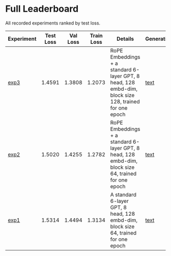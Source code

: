 # Full Leaderboard

All recorded experiments ranked by test loss.

| Experiment | Test Loss | Val Loss | Train Loss | Details | Generation | W&B |
| --- | --- | --- | --- | --- | --- | --- |
| [exp3](exp3/) | 1.4591 | 1.3808 | 1.2073 | RoPE Embeddings + a standard 6-layer GPT, 8 head, 128 embd-dim, block size 128, trained for one epoch | [text](exp3/generation.txt) | [link](https://wandb.ai/saahith/shakespeare-gpt/runs/htb7yp6z?nw=nwusersaahith) |
| [exp2](exp2/) | 1.5020 | 1.4255 | 1.2782 | RoPE Embeddings + a standard 6-layer GPT, 8 head, 128 embd-dim, block size 64, trained for one epoch | [text](exp2/generation.txt) | [link](https://wandb.ai/saahith/shakespeare-gpt/runs/4qgq68ia?nw=nwusersaahith) |
| [exp1](exp1/) | 1.5314 | 1.4494 | 1.3134 | A standard 6-layer GPT, 8 head, 128 embd-dim, block size 64, trained for one epoch | [text](exp1/generation.txt) | [link](https://wandb.ai/saahith/shakespeare-gpt/runs/ukt0p32d) |
